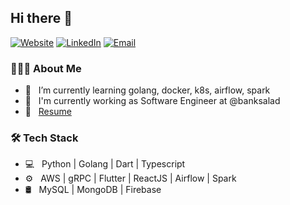 ## Hi there 👋
[![Website](https://img.shields.io/badge/Website-devjin.blog.com-blue?style=flat-square&logo=google-chrome)](https://devjin-blog.com/)
[![LinkedIn](https://img.shields.io/badge/LinkedIn-Dojin%20Kim-blue?style=flat-square&logo=linkedin)](https://www.linkedin.com/in/dojin-henry-kim-64080a158/)
[![Email](https://img.shields.io/badge/Email-dojinkim119@gmail.com-blue?style=flat-square&logo=gmail)](mailto:dojinkimm119@gmail.com)

### 👨🏻‍💻 About Me

- 🌱 &nbsp; I’m currently learning golang, docker, k8s, airflow, spark
- 💼 &nbsp; I'm currently working as Software Engineer at @banksalad
- 📄 &nbsp; [Resume](https://www.notion.so/henrystudy/Henry-Kim-s-Resume-af138c53c97c4e4c91c5177d01e03e7b)

### 🛠 Tech Stack

- 💻 &nbsp; Python | Golang | Dart | Typescript 
- ⚙️ &nbsp; AWS | gRPC | Flutter | ReactJS | Airflow | Spark
- 🛢 &nbsp; MySQL | MongoDB | Firebase

<br/>
